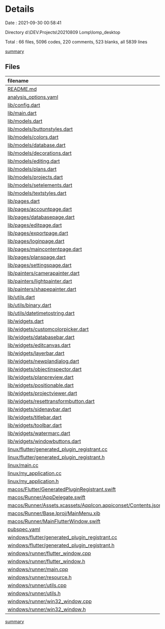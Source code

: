 # Details

Date : 2021-09-30 00:58:41

Directory d:\DEV\.Projects\20210809 Lomp\lomp_desktop

Total : 66 files,  5096 codes, 220 comments, 523 blanks, all 5839 lines

[summary](results.md)

## Files
| filename | language | code | comment | blank | total |
| :--- | :--- | ---: | ---: | ---: | ---: |
| [README.md](/README.md) | Markdown | 10 | 0 | 7 | 17 |
| [analysis_options.yaml](/analysis_options.yaml) | YAML | 3 | 23 | 4 | 30 |
| [lib/config.dart](/lib/config.dart) | Dart | 5 | 0 | 3 | 8 |
| [lib/main.dart](/lib/main.dart) | Dart | 73 | 0 | 9 | 82 |
| [lib/models.dart](/lib/models.dart) | Dart | 9 | 0 | 1 | 10 |
| [lib/models/buttonstyles.dart](/lib/models/buttonstyles.dart) | Dart | 30 | 1 | 5 | 36 |
| [lib/models/colors.dart](/lib/models/colors.dart) | Dart | 38 | 5 | 15 | 58 |
| [lib/models/database.dart](/lib/models/database.dart) | Dart | 248 | 1 | 7 | 256 |
| [lib/models/decorations.dart](/lib/models/decorations.dart) | Dart | 54 | 1 | 8 | 63 |
| [lib/models/editing.dart](/lib/models/editing.dart) | Dart | 15 | 0 | 2 | 17 |
| [lib/models/plans.dart](/lib/models/plans.dart) | Dart | 23 | 0 | 4 | 27 |
| [lib/models/projects.dart](/lib/models/projects.dart) | Dart | 18 | 0 | 4 | 22 |
| [lib/models/setelements.dart](/lib/models/setelements.dart) | Dart | 443 | 7 | 28 | 478 |
| [lib/models/textstyles.dart](/lib/models/textstyles.dart) | Dart | 34 | 0 | 8 | 42 |
| [lib/pages.dart](/lib/pages.dart) | Dart | 7 | 0 | 1 | 8 |
| [lib/pages/accountpage.dart](/lib/pages/accountpage.dart) | Dart | 14 | 0 | 4 | 18 |
| [lib/pages/databasepage.dart](/lib/pages/databasepage.dart) | Dart | 14 | 0 | 4 | 18 |
| [lib/pages/editpage.dart](/lib/pages/editpage.dart) | Dart | 218 | 4 | 13 | 235 |
| [lib/pages/exportpage.dart](/lib/pages/exportpage.dart) | Dart | 94 | 0 | 9 | 103 |
| [lib/pages/loginpage.dart](/lib/pages/loginpage.dart) | Dart | 82 | 0 | 7 | 89 |
| [lib/pages/maincontentpage.dart](/lib/pages/maincontentpage.dart) | Dart | 88 | 0 | 10 | 98 |
| [lib/pages/planspage.dart](/lib/pages/planspage.dart) | Dart | 262 | 1 | 9 | 272 |
| [lib/pages/settingspage.dart](/lib/pages/settingspage.dart) | Dart | 12 | 0 | 4 | 16 |
| [lib/painters/camerapainter.dart](/lib/painters/camerapainter.dart) | Dart | 34 | 0 | 8 | 42 |
| [lib/painters/lightpainter.dart](/lib/painters/lightpainter.dart) | Dart | 37 | 0 | 9 | 46 |
| [lib/painters/shapepainter.dart](/lib/painters/shapepainter.dart) | Dart | 58 | 0 | 5 | 63 |
| [lib/utils.dart](/lib/utils.dart) | Dart | 2 | 0 | 1 | 3 |
| [lib/utils/binary.dart](/lib/utils/binary.dart) | Dart | 1 | 0 | 1 | 2 |
| [lib/utils/datetimetostring.dart](/lib/utils/datetimetostring.dart) | Dart | 35 | 0 | 6 | 41 |
| [lib/widgets.dart](/lib/widgets.dart) | Dart | 15 | 0 | 1 | 16 |
| [lib/widgets/customcolorpicker.dart](/lib/widgets/customcolorpicker.dart) | Dart | 245 | 0 | 16 | 261 |
| [lib/widgets/databasebar.dart](/lib/widgets/databasebar.dart) | Dart | 246 | 2 | 13 | 261 |
| [lib/widgets/editcanvas.dart](/lib/widgets/editcanvas.dart) | Dart | 608 | 5 | 26 | 639 |
| [lib/widgets/layerbar.dart](/lib/widgets/layerbar.dart) | Dart | 68 | 0 | 6 | 74 |
| [lib/widgets/newplandialog.dart](/lib/widgets/newplandialog.dart) | Dart | 116 | 0 | 7 | 123 |
| [lib/widgets/objectinspector.dart](/lib/widgets/objectinspector.dart) | Dart | 239 | 0 | 8 | 247 |
| [lib/widgets/planpreview.dart](/lib/widgets/planpreview.dart) | Dart | 63 | 0 | 3 | 66 |
| [lib/widgets/positionable.dart](/lib/widgets/positionable.dart) | Dart | 32 | 1 | 4 | 37 |
| [lib/widgets/projectviewer.dart](/lib/widgets/projectviewer.dart) | Dart | 221 | 0 | 12 | 233 |
| [lib/widgets/resettransformbutton.dart](/lib/widgets/resettransformbutton.dart) | Dart | 22 | 0 | 3 | 25 |
| [lib/widgets/sidenavbar.dart](/lib/widgets/sidenavbar.dart) | Dart | 104 | 1 | 10 | 115 |
| [lib/widgets/titlebar.dart](/lib/widgets/titlebar.dart) | Dart | 39 | 0 | 4 | 43 |
| [lib/widgets/toolbar.dart](/lib/widgets/toolbar.dart) | Dart | 73 | 0 | 7 | 80 |
| [lib/widgets/watermarc.dart](/lib/widgets/watermarc.dart) | Dart | 22 | 0 | 3 | 25 |
| [lib/widgets/windowbuttons.dart](/lib/widgets/windowbuttons.dart) | Dart | 34 | 0 | 4 | 38 |
| [linux/flutter/generated_plugin_registrant.cc](/linux/flutter/generated_plugin_registrant.cc) | C++ | 7 | 4 | 5 | 16 |
| [linux/flutter/generated_plugin_registrant.h](/linux/flutter/generated_plugin_registrant.h) | C++ | 5 | 5 | 6 | 16 |
| [linux/main.cc](/linux/main.cc) | C++ | 5 | 0 | 2 | 7 |
| [linux/my_application.cc](/linux/my_application.cc) | C++ | 88 | 12 | 21 | 121 |
| [linux/my_application.h](/linux/my_application.h) | C++ | 7 | 7 | 5 | 19 |
| [macos/Flutter/GeneratedPluginRegistrant.swift](/macos/Flutter/GeneratedPluginRegistrant.swift) | Swift | 8 | 3 | 4 | 15 |
| [macos/Runner/AppDelegate.swift](/macos/Runner/AppDelegate.swift) | Swift | 8 | 0 | 2 | 10 |
| [macos/Runner/Assets.xcassets/AppIcon.appiconset/Contents.json](/macos/Runner/Assets.xcassets/AppIcon.appiconset/Contents.json) | JSON | 68 | 0 | 1 | 69 |
| [macos/Runner/Base.lproj/MainMenu.xib](/macos/Runner/Base.lproj/MainMenu.xib) | XML | 339 | 0 | 1 | 340 |
| [macos/Runner/MainFlutterWindow.swift](/macos/Runner/MainFlutterWindow.swift) | Swift | 16 | 0 | 4 | 20 |
| [pubspec.yaml](/pubspec.yaml) | YAML | 28 | 57 | 17 | 102 |
| [windows/flutter/generated_plugin_registrant.cc](/windows/flutter/generated_plugin_registrant.cc) | C++ | 6 | 4 | 5 | 15 |
| [windows/flutter/generated_plugin_registrant.h](/windows/flutter/generated_plugin_registrant.h) | C++ | 5 | 5 | 6 | 16 |
| [windows/runner/flutter_window.cpp](/windows/runner/flutter_window.cpp) | C++ | 45 | 4 | 13 | 62 |
| [windows/runner/flutter_window.h](/windows/runner/flutter_window.h) | C++ | 20 | 5 | 9 | 34 |
| [windows/runner/main.cpp](/windows/runner/main.cpp) | C++ | 32 | 4 | 11 | 47 |
| [windows/runner/resource.h](/windows/runner/resource.h) | C++ | 9 | 6 | 2 | 17 |
| [windows/runner/utils.cpp](/windows/runner/utils.cpp) | C++ | 53 | 2 | 10 | 65 |
| [windows/runner/utils.h](/windows/runner/utils.h) | C++ | 8 | 6 | 6 | 20 |
| [windows/runner/win32_window.cpp](/windows/runner/win32_window.cpp) | C++ | 183 | 15 | 48 | 246 |
| [windows/runner/win32_window.h](/windows/runner/win32_window.h) | C++ | 48 | 29 | 22 | 99 |

[summary](results.md)